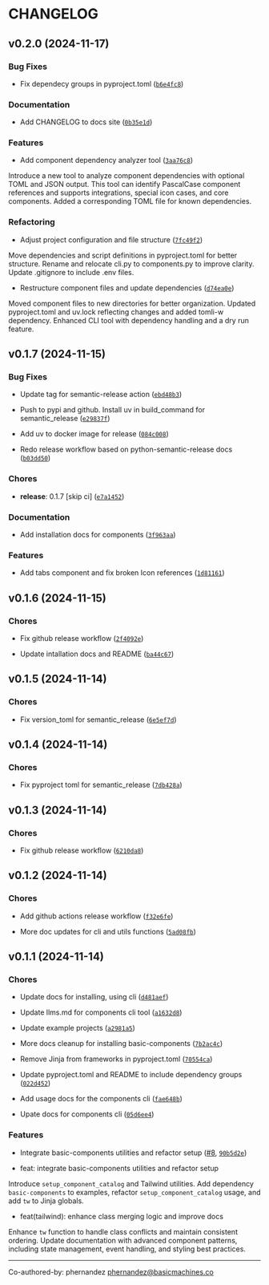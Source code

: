 # CHANGELOG


## v0.2.0 (2024-11-17)

### Bug Fixes

- Fix dependecy groups in pyproject.toml
  ([`b6e4fc8`](https://github.com/basicmachines-co/basic-components/commit/b6e4fc80e23410d5d0bc990d40000b4a7bfbd585))

### Documentation

- Add CHANGELOG to docs site
  ([`0b35e1d`](https://github.com/basicmachines-co/basic-components/commit/0b35e1df3c154a20a64399d93a9ad363c84d90f5))

### Features

- Add component dependency analyzer tool
  ([`3aa76c8`](https://github.com/basicmachines-co/basic-components/commit/3aa76c8868887e010aca4e6af925cea37988f32f))

Introduce a new tool to analyze component dependencies with optional TOML and JSON output. This tool
  can identify PascalCase component references and supports integrations, special icon cases, and
  core components. Added a corresponding TOML file for known dependencies.

### Refactoring

- Adjust project configuration and file structure
  ([`7fc49f2`](https://github.com/basicmachines-co/basic-components/commit/7fc49f272ccb9616270bd2c5142af658e22e94f2))

Move dependencies and script definitions in pyproject.toml for better structure. Rename and relocate
  cli.py to components.py to improve clarity. Update .gitignore to include .env files.

- Restructure component files and update dependencies
  ([`d74ea0e`](https://github.com/basicmachines-co/basic-components/commit/d74ea0eb55b11a9b6b403541e24de80960921751))

Moved component files to new directories for better organization. Updated pyproject.toml and uv.lock
  reflecting changes and added tomli-w dependency. Enhanced CLI tool with dependency handling and a
  dry run feature.


## v0.1.7 (2024-11-15)

### Bug Fixes

- Update tag for semantic-release action
  ([`ebd48b3`](https://github.com/basicmachines-co/basic-components/commit/ebd48b3261dc9718eefd315d26a500255d8ed387))

- Push to pypi and github. Install uv in build_command for semantic_release
  ([`e29837f`](https://github.com/basicmachines-co/basic-components/commit/e29837f4f7b6906ce70003edd898a5cb39c313f6))

- Add uv to docker image for release
  ([`084c008`](https://github.com/basicmachines-co/basic-components/commit/084c00804d1fc834f1fb5a40fcc25d93ce5c99e7))

- Redo release workflow based on python-semantic-release docs
  ([`b03dd50`](https://github.com/basicmachines-co/basic-components/commit/b03dd504c013f8c9f1622248f43c1d7f26d92618))

### Chores

- **release**: 0.1.7 [skip ci]
  ([`e7a1452`](https://github.com/basicmachines-co/basic-components/commit/e7a14526696dda306d0b332d21d2f290a4a66116))

### Documentation

- Add installation docs for components
  ([`3f963aa`](https://github.com/basicmachines-co/basic-components/commit/3f963aaad07652cd3e5561f8509b4ac802e3bcca))

### Features

- Add tabs component and fix broken Icon references
  ([`1d81161`](https://github.com/basicmachines-co/basic-components/commit/1d811615f92c33f248d209fdbde9903f5d0f9d25))


## v0.1.6 (2024-11-15)

### Chores

- Fix github release workflow
  ([`2f4092e`](https://github.com/basicmachines-co/basic-components/commit/2f4092ecf68cd6d77a71d88f018783a2016c813a))

- Update intallation docs and README
  ([`ba44c67`](https://github.com/basicmachines-co/basic-components/commit/ba44c67df0b240301819d4e806def7bf5fc5472c))


## v0.1.5 (2024-11-14)

### Chores

- Fix version_toml for semantic_release
  ([`6e5ef7d`](https://github.com/basicmachines-co/basic-components/commit/6e5ef7d9364abedf40feb2e0b1a205c967aa7903))


## v0.1.4 (2024-11-14)

### Chores

- Fix pyproject toml for semantic_release
  ([`7db428a`](https://github.com/basicmachines-co/basic-components/commit/7db428a925db897e172df80136cf5d3daf7eb446))


## v0.1.3 (2024-11-14)

### Chores

- Fix github release workflow
  ([`6210da8`](https://github.com/basicmachines-co/basic-components/commit/6210da8d82dd4daced77560b70a3af9e1e80c408))


## v0.1.2 (2024-11-14)

### Chores

- Add github actions release workflow
  ([`f32e6fe`](https://github.com/basicmachines-co/basic-components/commit/f32e6fe98e5766f9403e6d35044fb801a36f4e14))

- More doc updates for cli and utils functions
  ([`5ad08fb`](https://github.com/basicmachines-co/basic-components/commit/5ad08fb315b71990d3af78d4f73337f9950994d2))


## v0.1.1 (2024-11-14)

### Chores

- Update docs for installing, using cli
  ([`d481aef`](https://github.com/basicmachines-co/basic-components/commit/d481aef15e36bf18ce05e21b250b14a3a7a5b7df))

- Update llms.md for components cli tool
  ([`a1632d8`](https://github.com/basicmachines-co/basic-components/commit/a1632d81f6466380fda41d474e8a063e59485704))

- Update example projects
  ([`a2981a5`](https://github.com/basicmachines-co/basic-components/commit/a2981a527e7a9f13dba7bce2e5f42a85341a7cb7))

- More docs cleanup for installing basic-components
  ([`7b2ac4c`](https://github.com/basicmachines-co/basic-components/commit/7b2ac4c6ab81751774b9127aa6badf6697384b36))

- Remove Jinja from frameworks in pyproject.toml
  ([`70554ca`](https://github.com/basicmachines-co/basic-components/commit/70554cac5c33cad2230b2db74c366a8135ca479c))

- Update pyproject.toml and README to include dependency groups
  ([`022d452`](https://github.com/basicmachines-co/basic-components/commit/022d4522de88d35a0bda9009d87b55ee0661e45b))

- Add usage docs for the components cli
  ([`fae648b`](https://github.com/basicmachines-co/basic-components/commit/fae648bd2c697dbea2908af4aa88fcba7c0fef67))

- Upate docs for components cli
  ([`05d6ee4`](https://github.com/basicmachines-co/basic-components/commit/05d6ee4e8fe96ea0f6f2448f5a60c1de716ae508))

### Features

- Integrate basic-components utilities and refactor setup
  ([#8](https://github.com/basicmachines-co/basic-components/pull/8),
  [`90b5d2e`](https://github.com/basicmachines-co/basic-components/commit/90b5d2e6cef39f8f4d03a1e4d2e4f0eedec9f0d8))

* feat: integrate basic-components utilities and refactor setup

Introduce `setup_component_catalog` and Tailwind utilities. Add dependency `basic-components` to
  examples, refactor `setup_component_catalog` usage, and add `tw` to Jinja globals.

* feat(tailwind): enhance class merging logic and improve docs

Enhance `tw` function to handle class conflicts and maintain consistent ordering. Update
  documentation with advanced component patterns, including state management, event handling, and
  styling best practices.

---------

Co-authored-by: phernandez <phernandez@basicmachines.co>
